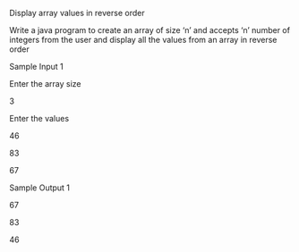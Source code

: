 Display array values in reverse order

Write a java program to create an array of size ‘n’ and accepts ‘n’ number of integers from the user and display all the values from an array in reverse order



Sample Input 1

Enter the array size

3

Enter the values

46

83

67



Sample Output 1

67

83

46
